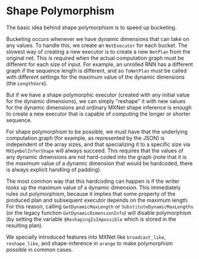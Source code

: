 # Shape Polymorphism

The basic idea behind shape polymorphism is to speed up bucketing.

Bucketing occurs whenever we have dynamic dimensions that can take on any values. To handle this, we create an `NetExecutor` for each bucket. The slowest way of creating a new executor is to create a new `NetPlan` from the original net. This is required when the actual computation graph must be different for each size of input. For example, an unrolled RNN has a different graph if the sequence length is different, and so `ToNetPlan` must be called with different settings for the maximum value of the dynamic dimensions (the `LengthVar`s).

But if we have a shape polymorphic executor (created with any initial value for the dynamic dimensions), we can simply "reshape" it with new values for the dynamic dimensions and ordinary MXNet shape inference is enough to create a new executor that is capable of computing the longer or shorter sequence.

For shape polymorphism to be possible, we must have that the underlying computation graph (for example, as represented by the JSON) is independent of the array sizes, and that specializing it to a specific size via `MXSymbolInferShape` will always succeed. This requires that the values of any dynamic dimensions are not hard-coded into the graph (note that it is the *maximum* value of a dynamic dimension that would be hardcoded, there is always explicit handling of padding).

The most common way that this hardcoding can happen is if the writer looks up the maximum value of a dynamic dimension. This immediately rules out polymorphism, because it implies that some property of the produced plan and subsequent executor depends on the maximum length. For this reason, calling `GetDynamicMaxLength` or `SubstituteDynamicMaxLengths` (or the legacy function `GetDynamicDimensionInfo`) will disable polymorphism (by setting the variable `$ReshapingIsImpossible` which is stored in the resulting plan).

We specially introduced features into MXNet like `broadcast_like`, `reshape_like`, and shape-inference in `arange` to make polymorphism possible in common cases.


